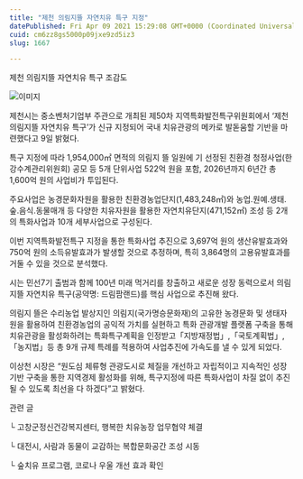 ```yaml
---
title: "제천 의림지뜰 자연치유 특구 지정"
datePublished: Fri Apr 09 2021 15:29:08 GMT+0000 (Coordinated Universal Time)
cuid: cm6zz8gs5000p09jxe9zd5iz3
slug: 1667

---
```



제천 의림지뜰 자연치유 특구 조감도

![이미지](https://cdn.hashnode.com/res/hashnode/image/upload/v1739247799541/a9867638-e220-480e-a641-7b489bc25026.jpeg)

제천시는 중소벤처기업부 주관으로 개최된 제50차 지역특화발전특구위원회에서 ‘제천 의림지뜰 자연치유 특구’가 신규 지정되어 국내 치유관광의 메카로 발돋움할 기반을 마련했다고 9일 밝혔다.

특구 지정에 따라 1,954,000㎡ 면적의 의림지 뜰 일원에 기 선정된 친환경 청정사업(한강수계관리위원회) 공모 등 5개 단위사업 522억 원을 포함, 2026년까지 6년간 총 1,600억 원의 사업비가 투입된다.

주요사업은 농경문화자원을 활용한 친환경농업단지(1,483,248㎡)와 농업․원예․생태․숲․음식․동물매개 등 다양한 치유자원을 활용한 자연치유단지(471,152㎡) 조성 등 2개의 특화사업과 10개 세부사업으로 구성된다.

이번 지역특화발전특구 지정을 통한 특화사업 추진으로 3,697억 원의 생산유발효과와 750억 원의 소득유발효과가 발생할 것으로 추정하며, 특히 3,864명의 고용유발효과를 거둘 수 있을 것으로 분석했다.

시는 민선7기 출범과 함께 100년 미래 먹거리를 창출하고 새로운 성장 동력으로서 의림지뜰 자연치유 특구(공약명: 드림팜랜드)를 핵심 사업으로 추진해 왔다.

의림지 뜰은 수리농업 발상지인 의림지(국가명승문화재)의 고유한 농경문화 및 생태자원을 활용하여 친환경농업의 공익적 가치를 실현하고 특화 관광개발 플랫폼 구축을 통해 치유관광을 활성화하려는 특화특구계획을 인정받고「지방재정법」,「국토계획법」,「농지법」등 총 9개 규제 특례를 적용하여 사업추진에 가속도를 낼 수 있게 되었다.

이상천 시장은 “원도심 체류형 관광도시로 체질을 개선하고 자립적이고 지속적인 성장기반 구축을 통한 지역경제 활성화를 위해, 특구지정에 따른 특화사업이 차질 없이 추진 될 수 있도록 최선을 다 하겠다”고 밝혔다.

관련 글

└ 고창군정신건강복지센터, 행복한 치유농장 업무협약 체결

└ 대전시, 사람과 동물이 교감하는 복합문화공간 조성 시동

└ 숲치유 프로그램, 코로나 우울 개선 효과 확인
